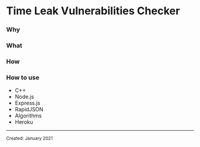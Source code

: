 <html>
<body>
<h1 class="title">Time Leak Vulnerabilities Checker</h1>
<h3 class="why">Why</h3>
  <p class="why"></p>
<h3 class="what">What</h3>
<p class="what"></p>
<h3 class="how">How</h3>
<p class="how"></p>
<h3 class="usage">How to use</h3>
  <p class="usage"></p>
<ul class="technologies">
  <li class="technologies" hover="C++">C++</li>
  <li class="technologies" hover="Node.js">Node.js</li>
  <li class="technologies" hover="Express.js">Express.js</li>
  <li class="technologies" hover="RapidJSON">RapidJSON</li>
  <li class="technologies" hover="Alogirytmy">Algorithms</li>
  <li class="technologies" hover="Heroku">Heroku</li> 
</ul>
<hr>
<small class="created">Created: January 2021</small>
  </body>
</html>
